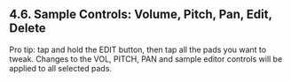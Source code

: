 ---
---

## 4.6. Sample Controls: Volume, Pitch, Pan, Edit, Delete

Pro tip: tap and hold the EDIT button, then tap all the pads you want to tweak. Changes to the VOL, PITCH, PAN and sample editor controls will be applied to all selected pads.